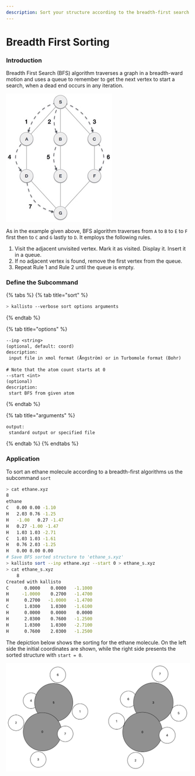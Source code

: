 ```yaml
---
description: Sort your structure according to the breadth-first search algorithm.
---
```


# Breadth First Sorting

### Introduction

Breadth First Search \(BFS\) algorithm traverses a graph in a breadth-ward motion and uses a queue to remember to get the next vertex to start a search, when a dead end occurs in any iteration.

![](../.gitbook/assets/breadth_first_traversal.jpg)

As in the example given above, BFS algorithm traverses from `A` to `B` to `E` to `F` first then to `C` and `G` lastly to `D`. It employs the following rules.

1.  Visit the adjacent unvisited vertex. Mark it as visited. Display it. Insert it in a queue.
2. If no adjacent vertex is found, remove the first vertex from the queue.
3. Repeat Rule 1 and Rule 2 until the queue is empty.

### Define the Subcommand

{% tabs %}
{% tab title="sort" %}
```bash
> kallisto --verbose sort options arguments
```
{% endtab %}

{% tab title="options" %}
```markup
--inp <string> 
(optional, default: coord)
description: 
 input file in xmol format (Ångström) or in Turbomole format (Bohr)
 
# Note that the atom count starts at 0
--start <int>
(optional)
description:
 start BFS from given atom
```
{% endtab %}

{% tab title="arguments" %}
```
output: 
 standard output or specified file
```
{% endtab %}
{% endtabs %}

### Application

To sort an ethane molecule according to a breadth-first algorithms us the subcommand `sort`

```bash
> cat ethane.xyz
8
ethane
C	0.00 0.00 -1.10
H	2.03 0.76 -1.25
H	-1.00	0.27 -1.47
H	0.27 -1.00 -1.47
H	1.03 1.03 -2.71
C	1.03 1.03 -1.61
H	0.76 2.03 -1.25
H	0.00 0.00 0.00
# Save BFS sorted structure to 'ethane_s.xyz'
> kallisto sort --inp ethane.xyz --start 0 > ethane_s.xyz
> cat ethane_s.xyz
    8
Created with kallisto
C      0.0000    0.0000   -1.1000
H     -1.0000    0.2700   -1.4700
H      0.2700   -1.0000   -1.4700
C      1.0300    1.0300   -1.6100
H      0.0000    0.0000    0.0000
H      2.0300    0.7600   -1.2500
H      1.0300    1.0300   -2.7100
H      0.7600    2.0300   -1.2500
```

The depiction below shows the sorting for the ethane molecule. On the left side the initial coordinates are shown, while the right side presents the sorted structure with `start = 0`.

![](../.gitbook/assets/bfs.png)

